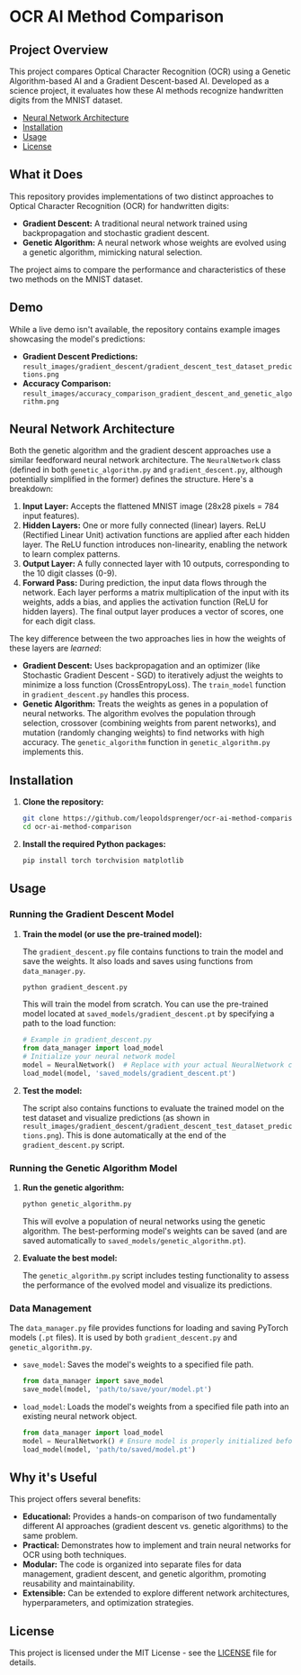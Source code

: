 # OCR AI Method Comparison

## Project Overview

This project compares Optical Character Recognition (OCR) using a Genetic Algorithm-based AI and a Gradient Descent-based AI. Developed as a science project, it evaluates how these AI methods recognize handwritten digits from the MNIST dataset.

*   [Neural Network Architecture](#neural-network-architecture)
*   [Installation](#installation)
*   [Usage](#usage)
*   [License](#license)

## What it Does

This repository provides implementations of two distinct approaches to Optical Character Recognition (OCR) for handwritten digits:

*   **Gradient Descent:** A traditional neural network trained using backpropagation and stochastic gradient descent.
*   **Genetic Algorithm:** A neural network whose weights are evolved using a genetic algorithm, mimicking natural selection.

The project aims to compare the performance and characteristics of these two methods on the MNIST dataset.

## Demo

While a live demo isn't available, the repository contains example images showcasing the model's predictions:

*   **Gradient Descent Predictions:** `result_images/gradient_descent/gradient_descent_test_dataset_predictions.png`
*   **Accuracy Comparison:** `result_images/accuracy_comparison_gradient_descent_and_genetic_algorithm.png`

## Neural Network Architecture <a name="neural-network-architecture"></a>

Both the genetic algorithm and the gradient descent approaches use a similar feedforward neural network architecture.  The `NeuralNetwork` class (defined in both `genetic_algorithm.py` and `gradient_descent.py`, although potentially simplified in the former) defines the structure. Here's a breakdown:

1.  **Input Layer:** Accepts the flattened MNIST image (28x28 pixels = 784 input features).
2.  **Hidden Layers:** One or more fully connected (linear) layers. ReLU (Rectified Linear Unit) activation functions are applied after each hidden layer. The ReLU function introduces non-linearity, enabling the network to learn complex patterns.
3.  **Output Layer:** A fully connected layer with 10 outputs, corresponding to the 10 digit classes (0-9).
4.  **Forward Pass:** During prediction, the input data flows through the network. Each layer performs a matrix multiplication of the input with its weights, adds a bias, and applies the activation function (ReLU for hidden layers). The final output layer produces a vector of scores, one for each digit class.

The key difference between the two approaches lies in how the weights of these layers are *learned*:

*   **Gradient Descent:** Uses backpropagation and an optimizer (like Stochastic Gradient Descent - SGD) to iteratively adjust the weights to minimize a loss function (CrossEntropyLoss). The `train_model` function in `gradient_descent.py` handles this process.
*   **Genetic Algorithm:**  Treats the weights as genes in a population of neural networks. The algorithm evolves the population through selection, crossover (combining weights from parent networks), and mutation (randomly changing weights) to find networks with high accuracy.  The `genetic_algorithm` function in `genetic_algorithm.py` implements this.

## Installation <a name="installation"></a>

1.  **Clone the repository:**

    ```bash
    git clone https://github.com/leopoldsprenger/ocr-ai-method-comparison.git
    cd ocr-ai-method-comparison
    ```

2.  **Install the required Python packages:**

    ```bash
    pip install torch torchvision matplotlib
    ```

## Usage <a name="usage"></a>

### Running the Gradient Descent Model

1.  **Train the model (or use the pre-trained model):**

    The `gradient_descent.py` file contains functions to train the model and save the weights. It also loads and saves using functions from `data_manager.py`.

    ```bash
    python gradient_descent.py
    ```

    This will train the model from scratch.  You can use the pre-trained model located at `saved_models/gradient_descent.pt` by specifying a path to the load function:

    ```python
    # Example in gradient_descent.py
    from data_manager import load_model
    # Initialize your neural network model
    model = NeuralNetwork()  # Replace with your actual NeuralNetwork class
    load_model(model, 'saved_models/gradient_descent.pt')
    ```

2.  **Test the model:**

    The script also contains functions to evaluate the trained model on the test dataset and visualize predictions (as shown in `result_images/gradient_descent/gradient_descent_test_dataset_predictions.png`).  This is done automatically at the end of the `gradient_descent.py` script.

### Running the Genetic Algorithm Model

1.  **Run the genetic algorithm:**

    ```bash
    python genetic_algorithm.py
    ```

    This will evolve a population of neural networks using the genetic algorithm.  The best-performing model's weights can be saved (and are saved automatically to `saved_models/genetic_algorithm.pt`).

2.  **Evaluate the best model:**

    The `genetic_algorithm.py` script includes testing functionality to assess the performance of the evolved model and visualize its predictions.

### Data Management

The `data_manager.py` file provides functions for loading and saving PyTorch models (`.pt` files). It is used by both `gradient_descent.py` and `genetic_algorithm.py`.

*   `save_model`: Saves the model's weights to a specified file path.
    ```python
    from data_manager import save_model
    save_model(model, 'path/to/save/your/model.pt')
    ```

*   `load_model`: Loads the model's weights from a specified file path into an existing neural network object.
    ```python
    from data_manager import load_model
    model = NeuralNetwork() # Ensure model is properly initialized before loading
    load_model(model, 'path/to/saved/model.pt')
    ```

## Why it's Useful

This project offers several benefits:

*   **Educational:** Provides a hands-on comparison of two fundamentally different AI approaches (gradient descent vs. genetic algorithms) to the same problem.
*   **Practical:** Demonstrates how to implement and train neural networks for OCR using both techniques.
*   **Modular:** The code is organized into separate files for data management, gradient descent, and genetic algorithm, promoting reusability and maintainability.
*   **Extensible:** Can be extended to explore different network architectures, hyperparameters, and optimization strategies.

## License <a name="license"></a>

This project is licensed under the MIT License - see the [LICENSE](LICENSE) file for details.
